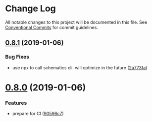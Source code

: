 # Change Log

All notable changes to this project will be documented in this file.
See [Conventional Commits](https://conventionalcommits.org) for commit guidelines.

## [0.8.1](https://github.com/emyann/matron/compare/v0.8.0...v0.8.1) (2019-01-06)


### Bug Fixes

* use npx to call schematics cli. will optimize in the future ([2a773fa](https://github.com/emyann/matron/commit/2a773fa))





# [0.8.0](https://github.com/emyann/matron/compare/v0.7.2...v0.8.0) (2019-01-06)


### Features

* prepare for CI ([90596c7](https://github.com/emyann/matron/commit/90596c7))
